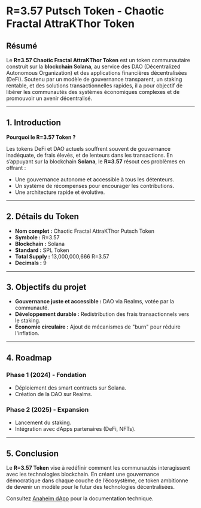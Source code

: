 # R=3.57 Putsch Token - Chaotic Fractal AttraKThor Token

## Résumé

Le **R=3.57 Chaotic Fractal AttraKThor Token** est un token communautaire construit sur la **blockchain Solana**, au service des DAO (Décentralized Autonomous Organization) et des applications financières décentralisées (DeFi). Soutenu par un modèle de gouvernance transparent, un staking rentable, et des solutions transactionnelles rapides, il a pour objectif de libérer les communautés des systèmes économiques complexes et de promouvoir un avenir décentralisé.

---

## 1. Introduction

**Pourquoi le R=3.57 Token ?**

Les tokens DeFi et DAO actuels souffrent souvent de gouvernance inadéquate, de frais élevés, et de lenteurs dans les transactions. En s’appuyant sur la blockchain **Solana**, le **R=3.57** résout ces problèmes en offrant :

- Une gouvernance autonome et accessible à tous les détenteurs.
- Un système de récompenses pour encourager les contributions.
- Une architecture rapide et évolutive.

---

## 2. Détails du Token

- **Nom complet :** Chaotic Fractal AttraKThor Putsch Token
- **Symbole :** R=3.57
- **Blockchain :** Solana
- **Standard :** SPL Token
- **Total Supply :** 13,000,000,666 R=3.57
- **Decimals :** 9

---

## 3. Objectifs du projet

- **Gouvernance juste et accessible :** DAO via Realms, votée par la communauté.
- **Développement durable :** Redistribution des frais transactionnels vers le staking.
- **Économie circulaire :** Ajout de mécanismes de "burn" pour réduire l'inflation.

---

## 4. Roadmap

### Phase 1 (2024) - Fondation
- Déploiement des smart contracts sur Solana.
- Création de la DAO sur Realms.

### Phase 2 (2025) - Expansion
- Lancement du staking.
- Intégration avec dApps partenaires (DeFi, NFTs).

---

## 5. Conclusion

Le **R=3.57 Token** vise à redéfinir comment les communautés interagissent avec les technologies blockchain. En créant une gouvernance démocratique dans chaque couche de l’écosystème, ce token ambitionne de devenir un modèle pour le futur des technologies décentralisées.

Consultez [Anaheim dApp](./README.md) pour la documentation technique.